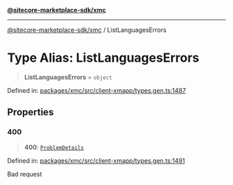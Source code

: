 [**@sitecore-marketplace-sdk/xmc**](../README.md)

***

[@sitecore-marketplace-sdk/xmc](../README.md) / ListLanguagesErrors

# Type Alias: ListLanguagesErrors

> **ListLanguagesErrors** = `object`

Defined in: [packages/xmc/src/client-xmapp/types.gen.ts:1487](https://github.com/Sitecore/sitecore-marketplace-sdk/blob/af886e6134b8d1079ef5b8ef70b7eb2f1d9c8aeb/packages/xmc/src/client-xmapp/types.gen.ts#L1487)

## Properties

### 400

> **400**: [`ProblemDetails`](ProblemDetails.md)

Defined in: [packages/xmc/src/client-xmapp/types.gen.ts:1491](https://github.com/Sitecore/sitecore-marketplace-sdk/blob/af886e6134b8d1079ef5b8ef70b7eb2f1d9c8aeb/packages/xmc/src/client-xmapp/types.gen.ts#L1491)

Bad request
